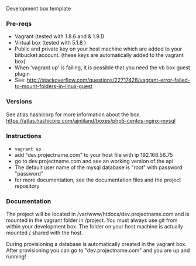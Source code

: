 Development box template

### Pre-reqs

* Vagrant (tested with 1.8.6 and & 1.9.1)
* Virtual box (tested with 5.1.8 )
* Public and private key on your host machine which are added to your bitbucket account. (these keys are automatically
  added to the vagrant box)
* When 'vagrant up' is failing, it is possible that you need the vb box guest plugin
* See: http://stackoverflow.com/questions/22717428/vagrant-error-failed-to-mount-folders-in-linux-guest

### Versions

See atlas.hashicorp for more information about the box.
https://atlas.hashicorp.com/ajnijland/boxes/php5-centos-nginx-mysql

### Instructions

* `vagrant up`
* add "dev.projectname.com" to your host file with ip 192.168.56.75
* go to dev.projectname.com and see an working version of the api
* The default user name of the mysql database is "root" with password "password"
* for more documentation, see the documentation files and the project repository

### Documentation

The project will be located in /var/www/htdocs/dev.projectname.com and is mounted in the vagrant folder in /project.
You must always use git from within your development box. The folder on your host machine is actually mounted / shared
with the host.

During provisioning a database is automatically created in the vagrant box. After provisioning you can go to "dev.projectname.com" and you are up and running!
